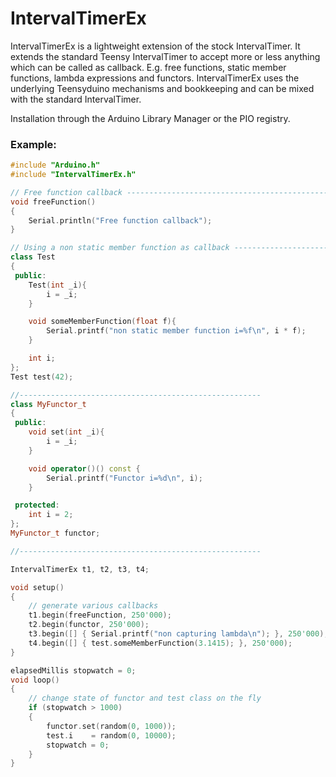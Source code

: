 # IntervalTimerEx

IntervalTimerEx is a lightweight extension of the stock IntervalTimer.
It extends the standard Teensy IntervalTimer to accept more or less anything which can be called as callback. E.g. free functions, static member functions, lambda expressions and functors. IntervalTimerEx uses the underlying Teensyduino mechanisms and bookkeeping and can be mixed with the standard IntervalTimer.

Installation through the Arduino Library Manager or the PIO registry.

### Example:
```c++
#include "Arduino.h"
#include "IntervalTimerEx.h"

// Free function callback ------------------------------------------------------
void freeFunction()
{
    Serial.println("Free function callback");
}

// Using a non static member function as callback -------------------------------
class Test
{
 public:
    Test(int _i){
        i = _i;
    }

    void someMemberFunction(float f){
        Serial.printf("non static member function i=%f\n", i * f);
    }

    int i;
};
Test test(42);

//------------------------------------------------------
class MyFunctor_t
{
 public:
    void set(int _i){
        i = _i;
    }

    void operator()() const {
        Serial.printf("Functor i=%d\n", i);
    }

 protected:
    int i = 2;
};
MyFunctor_t functor;

//------------------------------------------------------

IntervalTimerEx t1, t2, t3, t4;

void setup()
{
    // generate various callbacks
    t1.begin(freeFunction, 250'000);                                    // free function
    t2.begin(functor, 250'000);                                         // functor
    t3.begin([] { Serial.printf("non capturing lambda\n"); }, 250'000); // simple, non capturing lambda
    t4.begin([] { test.someMemberFunction(3.1415); }, 250'000);         // non static member function
}

elapsedMillis stopwatch = 0;
void loop()
{
    // change state of functor and test class on the fly
    if (stopwatch > 1000)
    {
        functor.set(random(0, 1000));
        test.i    = random(0, 10000);
        stopwatch = 0;
    }
}
```